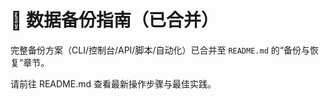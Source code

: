 # 🔄 数据备份指南（已合并）

完整备份方案（CLI/控制台/API/脚本/自动化）已合并至 `README.md` 的“备份与恢复”章节。

请前往 README.md 查看最新操作步骤与最佳实践。
